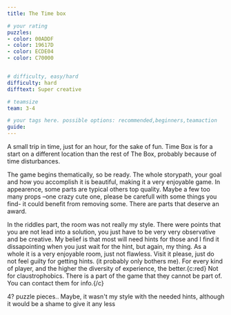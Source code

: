 ```yaml
---
title: The Time box

# your rating
puzzles:
- color: 00ADDF
- color: 19617D
- color: ECDE04
- color: C70000


# difficulty, easy/hard
difficulty: hard
difftext: Super creative

# teamsize
team: 3-4

# your tags here. possible options: recommended,beginners,teamaction
guide:
---
```


A small trip in time, just for an hour, for the sake of fun. Time Box is for a start on a different location than the rest of The Box, probably because of time disturbances.

The game begins thematically, so be ready. The whole storypath, your goal and how you accomplish it is beautiful, making it a very enjoyable game.
In appearence, some parts are typical others top quality. Maybe a few too many props –one crazy cute one, please be carefull with some things you find-
it could benefit from removing some.  There are parts that deserve an award.

In the riddles part, the room was not really my style. There were points that you are not lead into a solution, you just have to be very very observative and be creative. My belief is that most will need hints for those and I find
it dissapointing when you just wait for the hint, but again, my thing.
Αs a whole it is a very enjoyable room, just not flawless. Visit it please, just do not feel guilty for getting hints.
 (it probably only bothers me). For every kind of player, and the higher the diversity of experience, the better.{c:red} Not for claustrophobics. There is a part of the game that they cannot be part of. You can contact them for info.{/c}

4? puzzle pieces.. Maybe, it wasn't my style with the needed hints, although it would be a shame to give it any less

